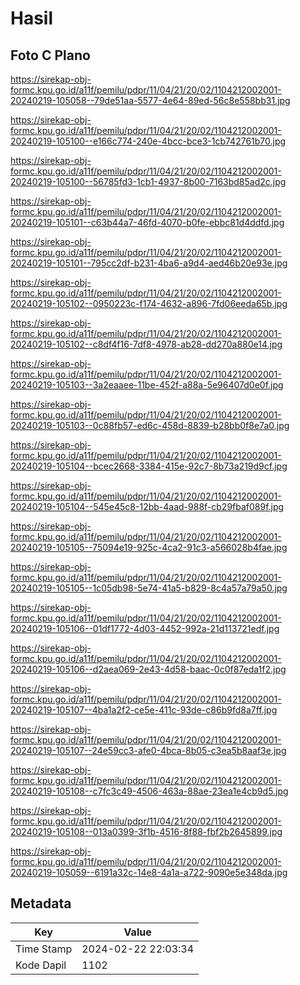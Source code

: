 # Hasil

## Foto C Plano

https://sirekap-obj-formc.kpu.go.id/a11f/pemilu/pdpr/11/04/21/20/02/1104212002001-20240219-105058--79de51aa-5577-4e64-89ed-56c8e558bb31.jpg

https://sirekap-obj-formc.kpu.go.id/a11f/pemilu/pdpr/11/04/21/20/02/1104212002001-20240219-105100--e166c774-240e-4bcc-bce3-1cb742761b70.jpg

https://sirekap-obj-formc.kpu.go.id/a11f/pemilu/pdpr/11/04/21/20/02/1104212002001-20240219-105100--56785fd3-1cb1-4937-8b00-7163bd85ad2c.jpg

https://sirekap-obj-formc.kpu.go.id/a11f/pemilu/pdpr/11/04/21/20/02/1104212002001-20240219-105101--c63b44a7-46fd-4070-b0fe-ebbc81d4ddfd.jpg

https://sirekap-obj-formc.kpu.go.id/a11f/pemilu/pdpr/11/04/21/20/02/1104212002001-20240219-105101--795cc2df-b231-4ba6-a9d4-aed46b20e93e.jpg

https://sirekap-obj-formc.kpu.go.id/a11f/pemilu/pdpr/11/04/21/20/02/1104212002001-20240219-105102--0950223c-f174-4632-a896-7fd06eeda65b.jpg

https://sirekap-obj-formc.kpu.go.id/a11f/pemilu/pdpr/11/04/21/20/02/1104212002001-20240219-105102--c8df4f16-7df8-4978-ab28-dd270a880e14.jpg

https://sirekap-obj-formc.kpu.go.id/a11f/pemilu/pdpr/11/04/21/20/02/1104212002001-20240219-105103--3a2eaaee-11be-452f-a88a-5e96407d0e0f.jpg

https://sirekap-obj-formc.kpu.go.id/a11f/pemilu/pdpr/11/04/21/20/02/1104212002001-20240219-105103--0c88fb57-ed6c-458d-8839-b28bb0f8e7a0.jpg

https://sirekap-obj-formc.kpu.go.id/a11f/pemilu/pdpr/11/04/21/20/02/1104212002001-20240219-105104--bcec2668-3384-415e-92c7-8b73a219d9cf.jpg

https://sirekap-obj-formc.kpu.go.id/a11f/pemilu/pdpr/11/04/21/20/02/1104212002001-20240219-105104--545e45c8-12bb-4aad-988f-cb29fbaf089f.jpg

https://sirekap-obj-formc.kpu.go.id/a11f/pemilu/pdpr/11/04/21/20/02/1104212002001-20240219-105105--75094e19-925c-4ca2-91c3-a566028b4fae.jpg

https://sirekap-obj-formc.kpu.go.id/a11f/pemilu/pdpr/11/04/21/20/02/1104212002001-20240219-105105--1c05db98-5e74-41a5-b829-8c4a57a79a50.jpg

https://sirekap-obj-formc.kpu.go.id/a11f/pemilu/pdpr/11/04/21/20/02/1104212002001-20240219-105106--01df1772-4d03-4452-992a-21d113721edf.jpg

https://sirekap-obj-formc.kpu.go.id/a11f/pemilu/pdpr/11/04/21/20/02/1104212002001-20240219-105106--d2aea069-2e43-4d58-baac-0c0f87eda1f2.jpg

https://sirekap-obj-formc.kpu.go.id/a11f/pemilu/pdpr/11/04/21/20/02/1104212002001-20240219-105107--4ba1a2f2-ce5e-411c-93de-c86b9fd8a7ff.jpg

https://sirekap-obj-formc.kpu.go.id/a11f/pemilu/pdpr/11/04/21/20/02/1104212002001-20240219-105107--24e59cc3-afe0-4bca-8b05-c3ea5b8aaf3e.jpg

https://sirekap-obj-formc.kpu.go.id/a11f/pemilu/pdpr/11/04/21/20/02/1104212002001-20240219-105108--c7fc3c49-4506-463a-88ae-23ea1e4cb9d5.jpg

https://sirekap-obj-formc.kpu.go.id/a11f/pemilu/pdpr/11/04/21/20/02/1104212002001-20240219-105108--013a0399-3f1b-4516-8f88-fbf2b2645899.jpg

https://sirekap-obj-formc.kpu.go.id/a11f/pemilu/pdpr/11/04/21/20/02/1104212002001-20240219-105059--6191a32c-14e8-4a1a-a722-9090e5e348da.jpg


## Metadata

| Key        | Value               |
| ---------- | ------------------- |
| Time Stamp | 2024-02-22 22:03:34 |
| Kode Dapil | 1102                |



